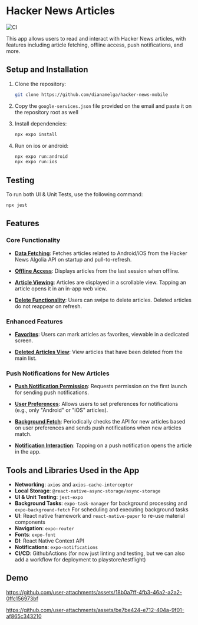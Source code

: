 # Hacker News Articles
![CI](https://github.com/dianamelga/hacker-news-mobile/actions/workflows/test.yml/badge.svg)

This app allows users to read and interact with Hacker News articles, with features including article fetching, offline access, push notifications, and more.

## Setup and Installation

1. Clone the repository:
    ```bash
    git clone https://github.com/dianamelga/hacker-news-mobile
    ```

2. Copy the `google-services.json` file provided on the email and paste it on the repository root as well

3. Install dependencies:
    ```bash
    npx expo install
    ```

4. Run on ios or android:
    ```bash
    npx expo run:android 
    npx expo run:ios
    ```

## Testing

To run both UI & Unit Tests, use the following command:

```bash
npx jest
```

## Features

### Core Functionality

- **[Data Fetching](https://github.com/dianamelga/hacker-news-mobile/blob/main/components/articles-list.component.tsx#L85)**: Fetches articles related to Android/iOS from the Hacker News Algolia API on startup and pull-to-refresh.  
  
- **[Offline Access](https://github.com/dianamelga/hacker-news-mobile/blob/main/context/articles-context.tsx#L66)**: Displays articles from the last session when offline.  
  
- **[Article Viewing](https://github.com/dianamelga/hacker-news-mobile/blob/main/components/articles-list.component.tsx#L46)**: Articles are displayed in a scrollable view. Tapping an article opens it in an in-app web view.  
  
- **[Delete Functionality](https://github.com/dianamelga/hacker-news-mobile/blob/main/components/article-card.component.tsx#L41)**: Users can swipe to delete articles. Deleted articles do not reappear on refresh.  

### Enhanced Features

- **[Favorites](https://github.com/dianamelga/hacker-news-mobile/blob/main/app/(tabs)/favorites.tsx#L5)**: Users can mark articles as favorites, viewable in a dedicated screen.  

- **[Deleted Articles View](https://github.com/dianamelga/hacker-news-mobile/blob/main/app/(tabs)/deleted.tsx#L5)**: View articles that have been deleted from the main list.  

### Push Notifications for New Articles

- **[Push Notification Permission](https://github.com/dianamelga/hacker-news-mobile/blob/main/app/_layout.tsx#L43)**: Requests permission on the first launch for sending push notifications.  

- **[User Preferences](https://github.com/dianamelga/hacker-news-mobile/blob/main/app/(screens)/settings.tsx#L16)**: Allows users to set preferences for notifications (e.g., only "Android" or "iOS" articles).  

- **[Background Fetch](https://github.com/dianamelga/hacker-news-mobile/blob/main/app/_layout.tsx#L44)**: Periodically checks the API for new articles based on user preferences and sends push notifications when new articles match.  

- **[Notification Interaction](https://github.com/dianamelga/hacker-news-mobile/blob/main/app/_layout.tsx#L50)**: Tapping on a push notification opens the article in the app.  


## Tools and Libraries Used in the App
- **Networking**: `axios` and `axios-cache-interceptor`
- **Local Storage**: `@react-native-async-storage/async-storage`
- **UI & Unit Testing**: `jest-expo`
- **Background Tasks**: `expo-task-manager` for background processing and `expo-background-fetch` For scheduling and executing background tasks
- **UI**: React native framework and `react-native-paper` to re-use material components
- **Navigation**: `expo-router`
- **Fonts**: `expo-font`
- **DI**: React Native Context API
- **Notifications**: `expo-notifications`
- **CI/CD**: GithubActions (for now just linting and testing, but we can also add a workflow for deployment to playstore/testflight)

## Demo



https://github.com/user-attachments/assets/18b0a7ff-4fb3-46a2-a2a2-0ffc156973bf




https://github.com/user-attachments/assets/be7be424-e712-404a-9f01-af865c343210



